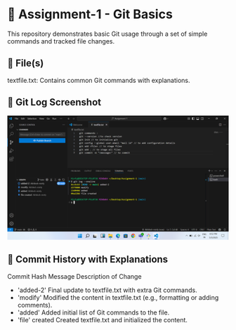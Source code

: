 
# 📁 Assignment-1 - Git Basics
This repository demonstrates basic Git usage through a set of simple commands and tracked file changes.
## 📄 File(s)
textfile.txt: Contains common Git commands with explanations.
## 📸 Git Log Screenshot
![Git Log Screenshot](log.png)

 ## 📝 Commit History with Explanations

Commit Hash Message Description of Change 
- 'added-2' Final update to textfile.txt with extra Git commands. 
- 'modify' Modified the content in textfile.txt (e.g., formatting or adding comments).
- 'added' Added initial list of Git commands to the file.
- 'file' created Created textfile.txt and initialized the content.

